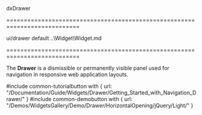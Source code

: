 <!--id-->dxDrawer<!--/id-->
===========================================================================
<!--module-->ui/drawer<!--/module-->
<!--export-->default<!--/export-->
<!--inherits-->..\Widget\Widget.md<!--/inherits-->
===========================================================================

<!--shortDescription-->
The **Drawer** is a dismissible or permanently visible panel used for navigation in responsive web application layouts.
<!--/shortDescription-->

<!--fullDescription-->
#include common-tutorialbutton with {
    url: "/Documentation/Guide/Widgets/Drawer/Getting_Started_with_Navigation_Drawer/" 
}
#include common-demobutton with {
    url: "/Demos/WidgetsGallery/Demo/Drawer/HorizontalOpening/jQuery/Light/"
}
<!--/fullDescription-->